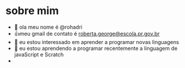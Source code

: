 # sobre mim
- 👋 ola meu nome é @rohadri
- 👍meu gmail de contato é roberta.george@escola.pr.gov.br
- 👀 eu estou interessado em aprender a programar novas linguagens
- 🌱 eu estou aprendendo a programar recentemente a linguagem de javaScript e Scratch
-

<!---
rohadri/rohadri is a ✨ special ✨ repository because its `README.md` (this file) appears on your GitHub profile.
You can click the Preview link to take a look at your changes.
--->
